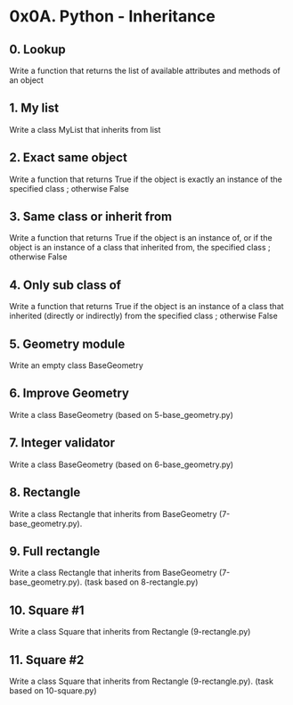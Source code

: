 # 0x0A. Python - Inheritance
## 0. Lookup
 Write a function that returns the list of available attributes and methods of an object  
## 1. My list
 Write a class MyList that inherits from list  
## 2. Exact same object
 Write a function that returns True if the object is exactly an instance of the specified class ; otherwise False  
## 3. Same class or inherit from
 Write a function that returns True if the object is an instance of, or if the object is an instance of a class that inherited from, the specified class ; otherwise False  
## 4. Only sub class of
 Write a function that returns True if the object is an instance of a class that inherited (directly or indirectly) from the specified class ; otherwise False  
## 5. Geometry module
 Write an empty class BaseGeometry  
## 6. Improve Geometry
 Write a class BaseGeometry (based on 5-base_geometry.py)  
## 7. Integer validator
 Write a class BaseGeometry (based on 6-base_geometry.py)  
## 8. Rectangle
 Write a class Rectangle that inherits from BaseGeometry (7-base_geometry.py).  
## 9. Full rectangle
 Write a class Rectangle that inherits from BaseGeometry (7-base_geometry.py). (task based on 8-rectangle.py)  
## 10. Square #1
 Write a class Square that inherits from Rectangle (9-rectangle.py)  
## 11. Square #2
 Write a class Square that inherits from Rectangle (9-rectangle.py). (task based on 10-square.py)  
